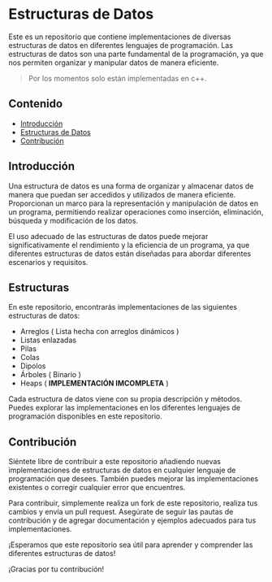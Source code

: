 # Estructuras de Datos

Este es un repositorio que contiene implementaciones de diversas estructuras de datos en diferentes lenguajes de programación. Las estructuras de datos son una parte fundamental de la programación, ya que nos permiten organizar y manipular datos de manera eficiente.

> Por los momentos solo están implementadas en c++.

## Contenido

- [Introducción](#introducción)
- [Estructuras de Datos](#estructuras)
- [Contribución](#contribución)

## Introducción

Una estructura de datos es una forma de organizar y almacenar datos de manera que puedan ser accedidos y utilizados de manera eficiente. Proporcionan un marco para la representación y manipulación de datos en un programa, permitiendo realizar operaciones como inserción, eliminación, búsqueda y modificación de los datos.

El uso adecuado de las estructuras de datos puede mejorar significativamente el rendimiento y la eficiencia de un programa, ya que diferentes estructuras de datos están diseñadas para abordar diferentes escenarios y requisitos.

## Estructuras

En este repositorio, encontrarás implementaciones de las siguientes estructuras de datos:

- Arreglos ( Lista hecha con arreglos dinámicos )
- Listas enlazadas
- Pilas
- Colas
- Dipolos
- Árboles ( Binario )
- Heaps ( **IMPLEMENTACIÓN IMCOMPLETA** )


Cada estructura de datos viene con su propia descripción y métodos. Puedes explorar las implementaciones en los diferentes lenguajes de programación disponibles en este repositorio.

## Contribución

Siéntete libre de contribuir a este repositorio añadiendo nuevas implementaciones de estructuras de datos en cualquier lenguaje de programación que desees. También puedes mejorar las implementaciones existentes o corregir cualquier error que encuentres.

Para contribuir, simplemente realiza un fork de este repositorio, realiza tus cambios y envía un pull request. Asegúrate de seguir las pautas de contribución y de agregar documentación y ejemplos adecuados para tus implementaciones.

¡Esperamos que este repositorio sea útil para aprender y comprender las diferentes estructuras de datos!

¡Gracias por tu contribución!
